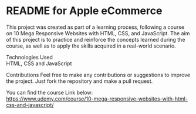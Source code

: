 <h1>README for Apple eCommerce</h1>

This project was created as part of a learning process, following a course on 10 Mega Responsive Websites with HTML, CSS, and JavaScript. 
The aim of this project is to practice and reinforce the concepts learned during the course, as well as to apply the skills acquired in a real-world scenario.

Technologies Used </br>
HTML, CSS and JavaScript

Contributions
Feel free to make any contributions or suggestions to improve the project. Just fork the repository and make a pull request.

You can find the course Link below:
</br> https://www.udemy.com/course/10-mega-responsive-websites-with-html-css-and-javascript/
